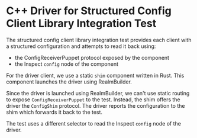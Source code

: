 # C++ Driver for Structured Config Client Library Integration Test

The structured config client library integration test provides each client
with a structured configuration and attempts to read it back using:

* the ConfigReceiverPuppet protocol exposed by the component
* the Inspect `config` node of the component

For the driver client, we use a static `shim` component written in Rust. This component
launches the driver using RealmBuilder.

Since the driver is launched using RealmBuilder, we can't use static routing to
expose `ConfigReceiverPuppet` to the test. Instead, the shim offers the driver the
`ConfigShim` protocol. The driver reports the configuration to the shim which forwards
it back to the test.

The test uses a different selector to read the Inspect `config` node of the driver.
